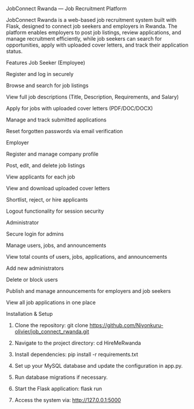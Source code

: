 JobConnect Rwanda — Job Recruitment Platform

JobConnect Rwanda is a web-based job recruitment system built with Flask, designed to connect job seekers and employers in Rwanda.
The platform enables employers to post job listings, review applications, and manage recruitment efficiently, while job seekers can search for opportunities, apply with uploaded cover letters, and track their application status.

Features
Job Seeker (Employee)

Register and log in securely

Browse and search for job listings

View full job descriptions (Title, Description, Requirements, and Salary)

Apply for jobs with uploaded cover letters (PDF/DOC/DOCX)

Manage and track submitted applications

Reset forgotten passwords via email verification

Employer

Register and manage company profile

Post, edit, and delete job listings

View applicants for each job

View and download uploaded cover letters

Shortlist, reject, or hire applicants

Logout functionality for session security

Administrator

Secure login for admins

Manage users, jobs, and announcements

View total counts of users, jobs, applications, and announcements

Add new administrators

Delete or block users

Publish and manage announcements for employers and job seekers

View all job applications in one place

Installation & Setup

1. Clone the repository:
   git clone https://github.com/Niyonkuru-olivier/job_connect_rwanda.git

2. Navigate to the project directory:
   cd HireMeRwanda

3. Install dependencies:
   pip install -r requirements.txt

4. Set up your MySQL database and update the configuration in app.py.

5. Run database migrations if necessary.

6. Start the Flask application:
   flask run

7. Access the system via: http://127.0.0.1:5000
